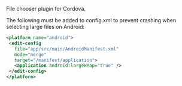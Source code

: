 
File chooser plugin for Cordova.

The following must be added to config.xml to prevent crashing when selecting large files on Android:
```xml
<platform name="android">
 <edit-config
   file="app/src/main/AndroidManifest.xml"
   mode="merge"
   target="/manifest/application">
   <application android:largeHeap="true" />
 </edit-config>
</platform>
```
